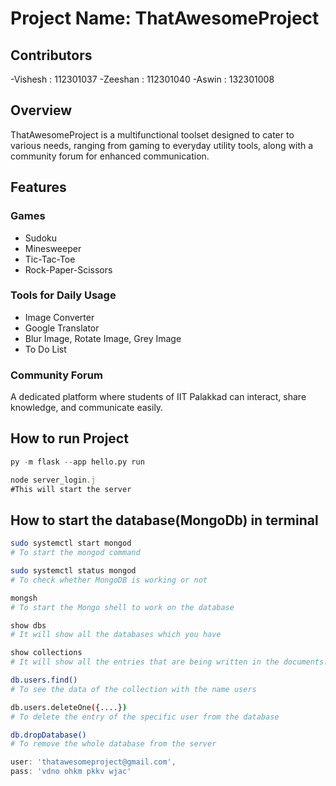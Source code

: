 # Project Name: ThatAwesomeProject

## Contributors
-Vishesh : 112301037
-Zeeshan : 112301040
-Aswin   : 132301008

## Overview
ThatAwesomeProject is a multifunctional toolset designed to cater to various needs, ranging from gaming to everyday utility tools, along with a community forum for enhanced communication.

## Features

### Games
- Sudoku
- Minesweeper
- Tic-Tac-Toe
- Rock-Paper-Scissors

### Tools for Daily Usage
- Image Converter
- Google Translator
- Blur Image, Rotate Image, Grey Image
- To Do List


### Community Forum
A dedicated platform where students of IIT Palakkad can interact, share knowledge, and communicate easily.


## How to run Project

```python
py -m flask --app hello.py run
```
```javascript
node server_login.j
#This will start the server
```

## How to start the database(MongoDb) in terminal 

```bash
sudo systemctl start mongod  
# To start the mongod command
```

```bash
sudo systemctl status mongod 
# To check whether MongoDB is working or not
```

```bash
mongsh 
# To start the Mongo shell to work on the database
```

```bash 
show dbs 
# It will show all the databases which you have
```

```bash
show collections  
# It will show all the entries that are being written in the documents. (Here ‘users’ is a collection name for all the users' data and ‘<name>’ is the collection where we are specifying the dedicated data of the user)
```

```bash
db.users.find()  
# To see the data of the collection with the name users
```

```bash
db.users.deleteOne({....}) 
# To delete the entry of the specific user from the database
```

```bash
db.dropDatabase()  
# To remove the whole database from the server
```


```javascript
user: 'thatawesomeproject@gmail.com',
pass: 'vdno ohkm pkkv wjac'
```



